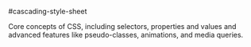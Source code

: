 #cascading-style-sheet

Core concepts of CSS, including selectors, properties and values and advanced features like pseudo-classes, animations, and media queries.
